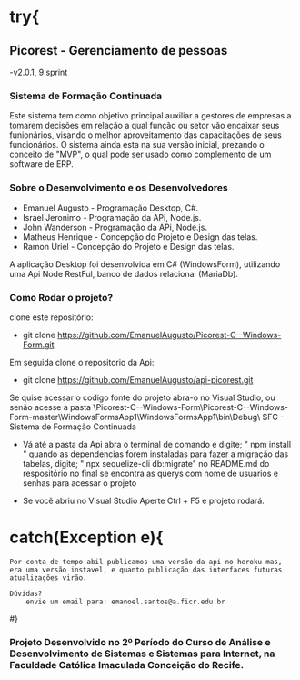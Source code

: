 # try{

## Picorest - Gerenciamento de pessoas

-v2.0.1, 9 sprint

### Sistema de Formação Continuada 

Este sistema tem como objetivo principal auxiliar a gestores de empresas a tomarem decisões em relação a qual função ou setor vão encaixar seus funionários,
visando o melhor aproveitamento das capacitações de seus funcionários.
O sistema ainda esta na sua versão inicial, prezando o conceito de "MVP", o qual pode ser usado como complemento de um software de  ERP.

### Sobre o Desenvolvimento e os Desenvolvedores

- Emanuel Augusto - Programação Desktop, C#. 
- Israel Jeronimo - Programação da APi, Node.js.
- John Wanderson  - Programação da APi, Node.js.
- Matheus Henrique - Concepção do Projeto e Design das telas.
- Ramon Uriel - Concepção do Projeto e Design das telas.

A aplicação Desktop foi desenvolvida em C# (WindowsForm), utilizando uma Api Node RestFul, banco de dados relacional (MariaDb).

### Como Rodar o projeto?

clone este repositório:

- git clone https://github.com/EmanuelAugusto/Picorest-C--Windows-Form.git 

Em seguida clone o repositorio da Api:

- git clone https://github.com/EmanuelAugusto/api-picorest.git

Se quise acessar o codigo fonte do projeto abra-o no Visual Studio, ou senão acesse a pasta \Picorest-C--Windows-Form\Picorest-C--Windows-Form-master\WindowsFormsApp1\WindowsFormsApp1\bin\Debug\ SFC - Sistema de Formação Continuada

- Vá até a pasta da Api 
   	abra o terminal de comando e digite;
   	" npm install "
   	quando as dependencias forem instaladas para fazer a migração das tabelas, digite;
   	" npx sequelize-cli db:migrate" 
   	no README.md do respositório no final se encontra as querys com nome de usuarios e senhas para acessar o projeto

- Se você abriu no Visual Studio Aperte Ctrl + F5 e projeto rodará.

# catch(Exception e){
  	
	Por conta de tempo abil publicamos uma versão da api no heroku mas, era uma versão instavel, e quanto publicação das interfaces futuras atualizações virão.

	Dúvidas?
		envie um email para: emanoel.santos@a.ficr.edu.br

#}

### Projeto Desenvolvido no 2º Período do Curso de Análise e Desenvolvimento de Sistemas e Sistemas para Internet, na Faculdade Católica Imaculada Conceição do Recife.